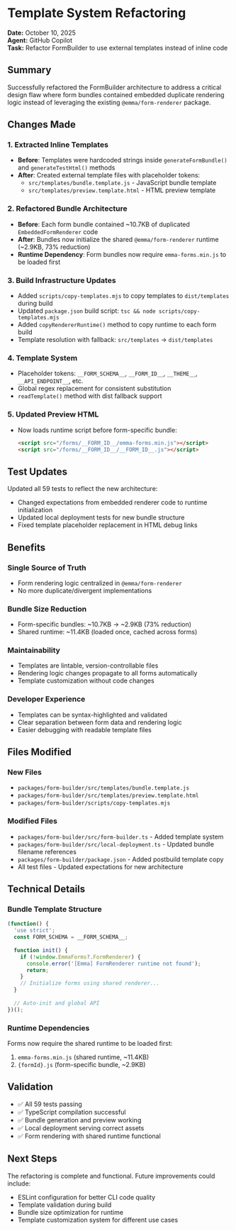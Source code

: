 # Template System Refactoring

**Date:** October 10, 2025  
**Agent:** GitHub Copilot  
**Task:** Refactor FormBuilder to use external templates instead of inline code

## Summary

Successfully refactored the FormBuilder architecture to address a critical design flaw where form bundles contained embedded duplicate rendering logic instead of leveraging the existing `@emma/form-renderer` package.

## Changes Made

### 1. Extracted Inline Templates
- **Before**: Templates were hardcoded strings inside `generateFormBundle()` and `generateTestHtml()` methods
- **After**: Created external template files with placeholder tokens:
  - `src/templates/bundle.template.js` - JavaScript bundle template
  - `src/templates/preview.template.html` - HTML preview template

### 2. Refactored Bundle Architecture
- **Before**: Each form bundle contained ~10.7KB of duplicated `EmbeddedFormRenderer` code
- **After**: Bundles now initialize the shared `@emma/form-renderer` runtime (~2.9KB, 73% reduction)
- **Runtime Dependency**: Form bundles now require `emma-forms.min.js` to be loaded first

### 3. Build Infrastructure Updates
- Added `scripts/copy-templates.mjs` to copy templates to `dist/templates` during build
- Updated `package.json` build script: `tsc && node scripts/copy-templates.mjs`
- Added `copyRendererRuntime()` method to copy runtime to each form build
- Template resolution with fallback: `src/templates` → `dist/templates`

### 4. Template System
- Placeholder tokens: `__FORM_SCHEMA__`, `__FORM_ID__`, `__THEME__`, `__API_ENDPOINT__`, etc.
- Global regex replacement for consistent substitution
- `readTemplate()` method with dist fallback support

### 5. Updated Preview HTML
- Now loads runtime script before form-specific bundle:
  ```html
  <script src="/forms/__FORM_ID__/emma-forms.min.js"></script>
  <script src="/forms/__FORM_ID__/__FORM_ID__.js"></script>
  ```

## Test Updates

Updated all 59 tests to reflect the new architecture:
- Changed expectations from embedded renderer code to runtime initialization
- Updated local deployment tests for new bundle structure
- Fixed template placeholder replacement in HTML debug links

## Benefits

### Single Source of Truth
- Form rendering logic centralized in `@emma/form-renderer`
- No more duplicate/divergent implementations

### Bundle Size Reduction
- Form-specific bundles: ~10.7KB → ~2.9KB (73% reduction)
- Shared runtime: ~11.4KB (loaded once, cached across forms)

### Maintainability
- Templates are lintable, version-controllable files
- Rendering logic changes propagate to all forms automatically
- Template customization without code changes

### Developer Experience
- Templates can be syntax-highlighted and validated
- Clear separation between form data and rendering logic
- Easier debugging with readable template files

## Files Modified

### New Files
- `packages/form-builder/src/templates/bundle.template.js`
- `packages/form-builder/src/templates/preview.template.html`
- `packages/form-builder/scripts/copy-templates.mjs`

### Modified Files
- `packages/form-builder/src/form-builder.ts` - Added template system
- `packages/form-builder/src/local-deployment.ts` - Updated bundle filename references
- `packages/form-builder/package.json` - Added postbuild template copy
- All test files - Updated expectations for new architecture

## Technical Details

### Bundle Template Structure
```javascript
(function() {
  'use strict';
  const FORM_SCHEMA = __FORM_SCHEMA__;
  
  function init() {
    if (!window.EmmaForms?.FormRenderer) {
      console.error('[Emma] FormRenderer runtime not found');
      return;
    }
    // Initialize forms using shared renderer...
  }
  
  // Auto-init and global API
})();
```

### Runtime Dependencies
Forms now require the shared runtime to be loaded first:
1. `emma-forms.min.js` (shared runtime, ~11.4KB)
2. `{formId}.js` (form-specific bundle, ~2.9KB)

## Validation

- ✅ All 59 tests passing
- ✅ TypeScript compilation successful  
- ✅ Bundle generation and preview working
- ✅ Local deployment serving correct assets
- ✅ Form rendering with shared runtime functional

## Next Steps

The refactoring is complete and functional. Future improvements could include:
- ESLint configuration for better CLI code quality
- Template validation during build
- Bundle size optimization for runtime
- Template customization system for different use cases